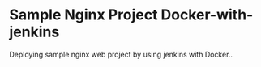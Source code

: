 # Sample Nginx Project Docker-with-jenkins
Deploying sample nginx web project by using jenkins with Docker..
